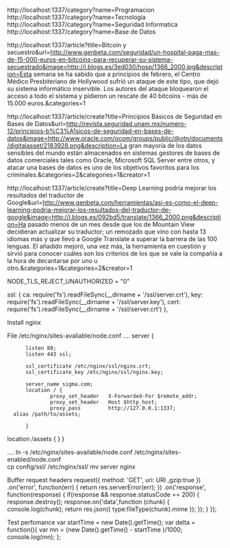 http://localhost:1337/category?name=Programacion
http://localhost:1337/category?name=Tecnología
http://localhost:1337/category?name=Seguridad Informatica
http://localhost:1337/category?name=Base de Datos


http://localhost:1337/article?title=Bitcoin y secuestro&url=http://www.genbeta.com/seguridad/un-hospital-paga-mas-de-15-000-euros-en-bitcoins-para-recuperar-su-sistema-secuestrado&image=http://i.blogs.es/3ed030/hosp/1366_2000.jpg&description=Esta semana se ha sabido que a principios de febrero, el Centro Médico Presbiteriano de Hollywood sufrió un ataque de este tipo, que dejó su sistema informático inservible. Los autores del ataque bloquearon el acceso a todo el sistema y pidieron un rescate de 40 bitcoins - más de 15.000 euros.&categories=1

http://localhost:1337/article/create?title=Principios Básicos de Seguridad en Bases de Datos&url=http://revista.seguridad.unam.mx/numero-12/principios-b%C3%A1sicos-de-seguridad-en-bases-de-datos&image=http://www.oracle.com/ocom/groups/public/@otn/documents/digitalasset/2183928.png&description=La gran mayoría de los datos sensibles del mundo están almacenados en sistemas gestores de bases de datos comerciales tales como Oracle, Microsoft SQL Server entre otros, y atacar una bases de datos es uno de los objetivos favoritos para los criminales.&categories=2&categories=1&creator=1

http://localhost:1337/article/create?title=Deep Learning podría mejorar los resultados del traductor de Google&url=http://www.genbeta.com/herramientas/asi-es-como-el-deep-learning-podria-mejorar-los-resultados-del-traductor-de-google&image=http://i.blogs.es/092bd5/translate/1366_2000.png&description=Ha pasado menos de un mes desde que los de Mountain View decidieran actualizar su traductor; un remozado que vino con hasta 13 idiomas más y que llevó a Google Translate a superar la barrera de las 100 lenguas. El añadido mejoró, una vez más, la herramienta en cuestión y sirvió para conocer cuáles son los criterios de los que se vale la compañía a la hora de decantarse por uno u otro.&categories=1&categories=2&creator=1




NODE_TLS_REJECT_UNAUTHORIZED = "0"

  ssl: {
    ca: require('fs').readFileSync(__dirname + '/ssl/server.crt'),
    key: require('fs').readFileSync(__dirname + '/ssl/server.key'),
    cert: require('fs').readFileSync(__dirname + '/ssl/server.crt')
  },


Install nginx

File /etc/nginx/sites-avaliable/node.conf
....
server {

          listen 80;
          listen 443 ssl;

          ssl_certificate /etc/nginx/ssl/nginx.crt;
          ssl_certificate_key /etc/nginx/ssl/nginx.key;

          server_name sigma.com;
          location / {
                  proxy_set_header   X-Forwarded-For $remote_addr;
                  proxy_set_header   Host $http_host;
                  proxy_pass         http://127.0.0.1:1337;
      alias /path/to/assets;

          }
  location /assets {
  }
}

....
ln -s /etc/nginx/sites-available/node.conf /etc/nginx/sites-enabled/node.conf       
cp config/ssl/ /etc/nginx/ssl/
mv server nginx


Buffer request headers
request({ method: 'GET', uri: URI ,gzip:true })
  .on('error', function(err) {
      return res.serverError(err);
  })
  .on('response', function(response) {
      if(response && response.statusCode == 200)
      {
          response.destroy();
          response.on('data',function (chunk) {
                    console.log(chunk);
                    return res.json({
                        type:fileType(chunk).mime
                    });
          });
      }
    });

Test perfomance
var startTime = new Date().getTime();
var delta = function(){
  var mn = (new Date().getTime() - startTime )/1000;
  console.log(mn);
};
